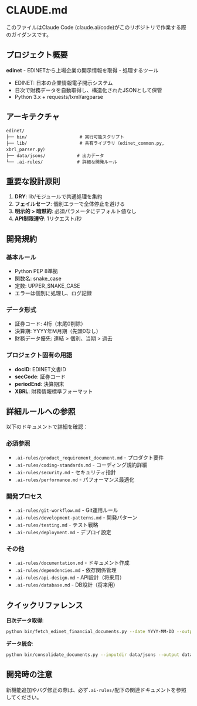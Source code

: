 # CLAUDE.md

このファイルはClaude Code (claude.ai/code)がこのリポジトリで作業する際のガイダンスです。

## プロジェクト概要

**edinet** - EDINETから上場企業の開示情報を取得・処理するツール
- EDINET: 日本の企業情報電子開示システム
- 日次で財務データを自動取得し、構造化されたJSONとして保管
- Python 3.x + requests/lxml/argparse

## アーキテクチャ

```
edinet/
├── bin/                    # 実行可能スクリプト
├── lib/                    # 共有ライブラリ（edinet_common.py, xbrl_parser.py）
├── data/jsons/            # 出力データ
└── .ai-rules/             # 詳細な開発ルール
```

## 重要な設計原則

1. **DRY**: lib/モジュールで共通処理を集約
2. **フェイルセーフ**: 個別エラーで全体停止を避ける
3. **明示的 > 暗黙的**: 必須パラメータにデフォルト値なし
4. **API制限遵守**: 1リクエスト/秒

## 開発規約

### 基本ルール
- Python PEP 8準拠
- 関数名: snake_case
- 定数: UPPER_SNAKE_CASE
- エラーは個別に処理し、ログ記録

### データ形式
- 証券コード: 4桁（末尾0削除）
- 決算期: YYYY年M月期（先頭0なし）
- 財務データ優先: 連結 > 個別、当期 > 過去

### プロジェクト固有の用語
- **docID**: EDINET文書ID
- **secCode**: 証券コード
- **periodEnd**: 決算期末
- **XBRL**: 財務情報標準フォーマット

## 詳細ルールへの参照

以下のドキュメントで詳細を確認：

### 必須参照
- `.ai-rules/product_requirement_document.md` - プロダクト要件
- `.ai-rules/coding-standards.md` - コーディング規約詳細
- `.ai-rules/security.md` - セキュリティ指針
- `.ai-rules/performance.md` - パフォーマンス最適化

### 開発プロセス
- `.ai-rules/git-workflow.md` - Git運用ルール
- `.ai-rules/development-patterns.md` - 開発パターン
- `.ai-rules/testing.md` - テスト戦略
- `.ai-rules/deployment.md` - デプロイ設定

### その他
- `.ai-rules/documentation.md` - ドキュメント作成
- `.ai-rules/dependencies.md` - 依存関係管理
- `.ai-rules/api-design.md` - API設計（将来用）
- `.ai-rules/database.md` - DB設計（将来用）

## クイックリファレンス

**日次データ取得**:
```bash
python bin/fetch_edinet_financial_documents.py --date YYYY-MM-DD --outputdir data/jsons --api-key YOUR_KEY
```

**データ統合**:
```bash
python bin/consolidate_documents.py --inputdir data/jsons --output data/edinet.json
```

## 開発時の注意

新機能追加やバグ修正の際は、必ず`.ai-rules/`配下の関連ドキュメントを参照してください。